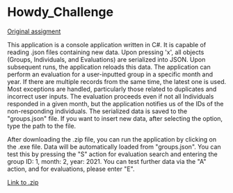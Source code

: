 # Howdy_Challenge

[Original assigment]([https://www.google.com](https://github.com/WorklifeBarometer/HowdyChallenge)https://github.com/WorklifeBarometer/HowdyChallenge)

This application is a console application written in C#. It is capable of reading .json files containing new data. Upon pressing 'x', all objects (Groups, Individuals, and Evaluations) are serialized into JSON. Upon subsequent runs, the application reloads this data. The application can perform an evaluation for a user-inputted group in a specific month and year. If there are multiple records from the same time, the latest one is used. Most exceptions are handled, particularly those related to duplicates and incorrect user inputs. The evaluation proceeds even if not all Individuals responded in a given month, but the application notifies us of the IDs of the non-responding individuals. The serialized data is saved to the "groups.json" file. If you want to insert new data, after selecting the option, type the path to the file. 

After downloading the .zip file, you can run the application by clicking on the .exe file. Data will be automatically loaded from "groups.json". You can test this by pressing the "S" action for evaluation search and entering the group ID: 1, month: 2, year: 2021. You can test further data via the "A" action, and for evaluations, please enter "E".

[Link to .zip](Howdy_Challenge.zip)
